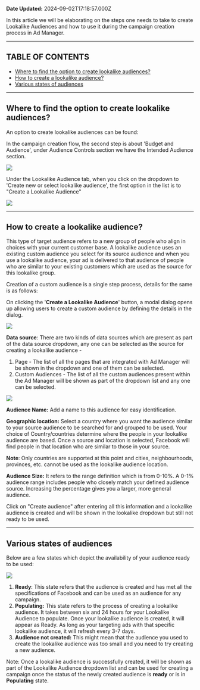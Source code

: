 **Date Updated:** 2024-09-02T17:18:57.000Z

In this article we will be elaborating on the steps one needs to take to create Lookalike Audiences and how to use it during the campaign creation process in Ad Manager.

---

## **TABLE OF CONTENTS**

  
* [Where to find the option to create lookalike audiences?](#Where-to-find-the-option-to-create-lookalike-audiences?)
* [How to create a lookalike audience?](#How-to-create-a-lookalike-audience?)
* [Various states of audiences](#Various-states-of-audiences)

---

## **Where to find the option to create lookalike audiences?**

  
An option to create lookalike audiences can be found:

In the campaign creation flow, the second step is about 'Budget and Audience', under Audience Controls section we have the Intended Audience section.

  
![](https://s3.amazonaws.com/cdn.freshdesk.com/data/helpdesk/attachments/production/155032047306/original/L6d5ZEAB8iJ_c68vuDxHFpyS3bwa1coJvQ.png?1725263805)

Under the Lookalike Audience tab, when you click on the dropdown to 'Create new or select lookalike audience', the first option in the list is to "Create a Lookalike Audience"  

  
![](https://s3.amazonaws.com/cdn.freshdesk.com/data/helpdesk/attachments/production/155032047583/original/uwJQ3U2-GxTRCvD8MDuFTWtvCKS3R9jpPQ.png?1725263904)

  
---

## **How to create a lookalike audience?**

  
This type of target audience refers to a new group of people who align in choices with your current customer base. A lookalike audience uses an existing custom audience you select for its source audience and when you use a lookalike audience, your ad is delivered to that audience of people who are similar to your existing customers which are used as the source for this lookalike group. 

Creation of a custom audience is a single step process, details for the same is as follows:

  
On clicking the '**Create a Lookalike Audience**' button, a modal dialog opens up allowing users to create a custom audience by defining the details in the dialog.  

  
![](https://s3.amazonaws.com/cdn.freshdesk.com/data/helpdesk/attachments/production/155032032490/original/bgoCx9iwl0tA3tnPYKcb8YCNTXPR88ExkQ.png?1725228900)  

**Data source**: There are two kinds of data sources which are present as part of the data source dropdown, any one can be selected as the source for creating a lookalike audience -

1. Page - The list of all the pages that are integrated with Ad Manager will be shown in the dropdown and one of them can be selected.
2. Custom Audiences - The list of all the custom audiences present within the Ad Manager will be shown as part of the dropdown list and any one can be selected.

  
![](https://s3.amazonaws.com/cdn.freshdesk.com/data/helpdesk/attachments/production/155032032549/original/XDanCkhpiOEb_CrS3suR1kMMLGdhkCuTrQ.png?1725229266)

  
**Audience Name:** Add a name to this audience for easy identification.

  
**Geographic location:** Select a country where you want the audience similar to your source audience to be searched for and grouped to be used. Your choice of Country/countries determine where the people in your lookalike audience are based. Once a source and location is selected, Facebook will find people in that location who are similar to those in your source.

  
**Note**: Only countries are supported at this point and cities, neighbourhoods, provinces, etc. cannot be used as the lookalike audience location.

  
**Audience Size:** It refers to the range definition which is from 0-10%. A 0-1% audience range includes people who closely match your defined audience source. Increasing the percentage gives you a larger, more general audience.

  
Click on "Create audience" after entering all this information and a lookalike audience is created and will be shown in the lookalike dropdown but still not ready to be used. 

  
---

## **Various states of audiences**

  
Below are a few states which depict the availability of your audience ready to be used:

  
![](https://s3.amazonaws.com/cdn.freshdesk.com/data/helpdesk/attachments/production/155032032816/original/QmZAMvj3t7qvSslu3fTDJThajAzT7CILYw.png?1725231695)  

1. **Ready**: This state refers that the audience is created and has met all the specifications of Facebook and can be used as an audience for any campaign.
2. **Populating:** This state refers to the process of creating a lookalike audience. It takes between six and 24 hours for your Lookalike Audience to populate. Once your lookalike audience is created, it will appear as Ready. As long as your targeting ads with that specific lookalike audience, it will refresh every 3-7 days.
3. **Audience not created:** This might mean that the audience you used to create the lookalike audience was too small and you need to try creating a new audience.

  
Note: Once a lookalike audience is successfully created, it will be shown as part of the Lookalike Audience dropdown list and can be used for creating a campaign once the status of the newly created audience is **ready** or is in **Populating** state.
  
  